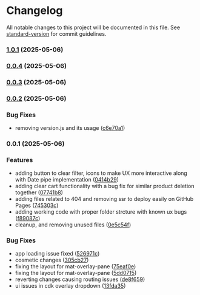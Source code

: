 # Changelog

All notable changes to this project will be documented in this file. See [standard-version](https://github.com/conventional-changelog/standard-version) for commit guidelines.

### [1.0.1](https://github.com/sachin0110/electro-cart/compare/v1.0.0...v1.0.1) (2025-05-06)

### [0.0.4](https://github.com/sachin0110/electro-cart/compare/v0.0.3...v0.0.4) (2025-05-06)

### [0.0.3](https://github.com/sachin0110/electro-cart/compare/v0.0.2...v0.0.3) (2025-05-06)

### [0.0.2](https://github.com/sachin0110/electro-cart/compare/v0.0.1...v0.0.2) (2025-05-06)


### Bug Fixes

* removing version.js and its usage ([c6e70a1](https://github.com/sachin0110/electro-cart/commit/c6e70a1e79c6bb1e41b05cad21db84f5f3421a5a))

### 0.0.1 (2025-05-06)


### Features

* adding button to clear filter, icons to make UX more interactive along with Date pipe implementation ([0414b29](https://github.com/sachin0110/electro-cart/commit/0414b29d5ca5be48beb53e14ee4fb7d905151558))
* adding clear cart functionality with a bug fix for similar product deletion together ([07741b8](https://github.com/sachin0110/electro-cart/commit/07741b87a0478b58eb0021ff34bb9aef1b93f56c))
* adding files related to 404 and removing ssr to deploy easily on GitHub Pages ([745303c](https://github.com/sachin0110/electro-cart/commit/745303ca92811d011835001f0714221427cad0a1))
* adding working code with proper folder strcture with known ux bugs ([f89087c](https://github.com/sachin0110/electro-cart/commit/f89087cf491bafdc66866ade2a7ddc898db93618))
* cleanup, and removing unused files ([0e5c54f](https://github.com/sachin0110/electro-cart/commit/0e5c54fadfbbbedd36ecedb8c6f48527cf6c5198))


### Bug Fixes

* app loading issue fixed ([526971c](https://github.com/sachin0110/electro-cart/commit/526971c1d1c24112525da940eb4d267f62927846))
* cosmetic changes ([305cb27](https://github.com/sachin0110/electro-cart/commit/305cb2705f12bf6e3e9bac605c770810db1176fb))
* fixing the layout for mat-overlay-pane ([75eaf0e](https://github.com/sachin0110/electro-cart/commit/75eaf0e35c41fe4f357bfb52cbfac2076e5126ed))
* fixing the layout for mat-overlay-pane ([5dd0715](https://github.com/sachin0110/electro-cart/commit/5dd0715ee03e9b8b78a31004eebc967bf3285289))
* reverting changes causing routing issues ([de8f659](https://github.com/sachin0110/electro-cart/commit/de8f6597259065d7b312a98e50a97668e856e399))
* ui issues in cdk overlay dropdown ([13fda35](https://github.com/sachin0110/electro-cart/commit/13fda35baaacc98a8f7c8156718979932d2f0cdb))
